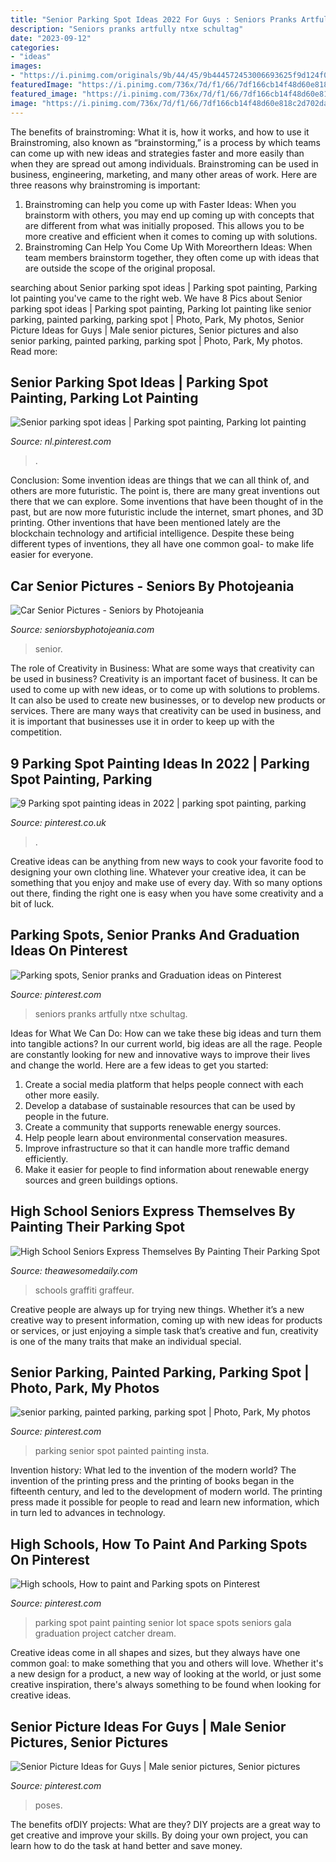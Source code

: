 ```yaml
---
title: "Senior Parking Spot Ideas 2022 For Guys : Seniors Pranks Artfully Ntxe Schultag"
description: "Seniors pranks artfully ntxe schultag"
date: "2023-09-12"
categories:
- "ideas"
images:
- "https://i.pinimg.com/originals/9b/44/45/9b444572453006693625f9d124f0e788.jpg"
featuredImage: "https://i.pinimg.com/736x/7d/f1/66/7df166cb14f48d60e818c2d702dae5b1.jpg"
featured_image: "https://i.pinimg.com/736x/7d/f1/66/7df166cb14f48d60e818c2d702dae5b1.jpg"
image: "https://i.pinimg.com/736x/7d/f1/66/7df166cb14f48d60e818c2d702dae5b1.jpg"
---
```



The benefits of brainstroming: What it is, how it works, and how to use it
Brainstroming, also known as “brainstorming,” is a process by which teams can come up with new ideas and strategies faster and more easily than when they are spread out among individuals. Brainstroming can be used in business, engineering, marketing, and many other areas of work. Here are three reasons why brainstroming is important: 
1. Brainstroming can help you come up with Faster Ideas: When you brainstorm with others, you may end up coming up with concepts that are different from what was initially proposed. This allows you to be more creative and efficient when it comes to coming up with solutions. 
2. Brainstroming Can Help You Come Up With Moreorthern Ideas: When team members brainstorm together, they often come up with ideas that are outside the scope of the original proposal.

	

		
searching about Senior parking spot ideas | Parking spot painting, Parking lot painting you've came to the right web. We have 8 Pics about Senior parking spot ideas | Parking spot painting, Parking lot painting like senior parking, painted parking, parking spot | Photo, Park, My photos, Senior Picture Ideas for Guys | Male senior pictures, Senior pictures and also senior parking, painted parking, parking spot | Photo, Park, My photos. Read more:
		
    
## Senior Parking Spot Ideas | Parking Spot Painting, Parking Lot Painting

<img loading=lazy src="https://i.pinimg.com/736x/7d/f1/66/7df166cb14f48d60e818c2d702dae5b1.jpg" onerror="this.onerror=null;this.src='https://tse4.mm.bing.net/th?id=OIP.Aw8-ZzVc6JddKz625PAlGwHaJ3&amp;pid=15.1';" alt="Senior parking spot ideas | Parking spot painting, Parking lot painting">

_Source: nl.pinterest.com_

>. 

	

Conclusion: Some invention ideas are things that we can all think of, and others are more futuristic. The point is, there are many great inventions out there that we can explore.
Some inventions that have been thought of in the past, but are now more futuristic include the internet, smart phones, and 3D printing. Other inventions that have been mentioned lately are the blockchain technology and artificial intelligence. Despite these being different types of inventions, they all have one common goal- to make life easier for everyone.

    
## Car Senior Pictures - Seniors By Photojeania

<img loading=lazy src="https://2sc7qi3zd2sh3skuex1obxo3-wpengine.netdna-ssl.com/wp-content/uploads/2017/01/car-senior-pictures-13.jpg" onerror="this.onerror=null;this.src='https://tse3.mm.bing.net/th?id=OIP.QaCC3LtQbTC4kln-7MruYAHaFS&amp;pid=15.1';" alt="Car Senior Pictures - Seniors by Photojeania">

_Source: seniorsbyphotojeania.com_

>senior. 

	

The role of Creativity in Business: What are some ways that creativity can be used in business?
Creativity is an important facet of business. It can be used to come up with new ideas, or to come up with solutions to problems. It can also be used to create new businesses, or to develop new products or services. There are many ways that creativity can be used in business, and it is important that businesses use it in order to keep up with the competition.

    
## 9 Parking Spot Painting Ideas In 2022 | Parking Spot Painting, Parking

<img loading=lazy src="https://i.pinimg.com/236x/c6/38/7e/c6387ee148c5edb1b1bdb4de8201c471.jpg" onerror="this.onerror=null;this.src='https://tse1.mm.bing.net/th?id=OIP.1iIFNenScOxEbPUhGU9AkADsHU&amp;pid=15.1';" alt="9 Parking spot painting ideas in 2022 | parking spot painting, parking">

_Source: pinterest.co.uk_

>. 

	

Creative ideas can be anything from new ways to cook your favorite food to designing your own clothing line. Whatever your creative idea, it can be something that you enjoy and make use of every day. With so many options out there, finding the right one is easy when you have some creativity and a bit of luck.

    
## Parking Spots, Senior Pranks And Graduation Ideas On Pinterest

<img loading=lazy src="https://s-media-cache-ak0.pinimg.com/564x/c9/28/41/c92841322e7cdc462d59a479d88d7f7a.jpg" onerror="this.onerror=null;this.src='https://tse3.mm.bing.net/th?id=OIP.aMfdIZclnQPX-Rm7sVbvswHaJ4&amp;pid=15.1';" alt="Parking spots, Senior pranks and Graduation ideas on Pinterest">

_Source: pinterest.com_

>seniors pranks artfully ntxe schultag. 

	

Ideas for What We Can Do: How can we take these big ideas and turn them into tangible actions?
In our current world, big ideas are all the rage. People are constantly looking for new and innovative ways to improve their lives and change the world. Here are a few ideas to get you started: 
1. Create a social media platform that helps people connect with each other more easily. 
2. Develop a database of sustainable resources that can be used by people in the future. 
3. Create a community that supports renewable energy sources. 
4. Help people learn about environmental conservation measures. 
5. Improve infrastructure so that it can handle more traffic demand efficiently. 
6. Make it easier for people to find information about renewable energy sources and green buildings options.

    
## High School Seniors Express Themselves By Painting Their Parking Spot

<img loading=lazy src="https://theawesomedaily.com/wp-content/uploads/2016/08/parking-spot-art-by-seniors-31-1.jpg" onerror="this.onerror=null;this.src='https://tse3.mm.bing.net/th?id=OIP.8n0ErLkriFnj9SbEaPntUwHaFj&amp;pid=15.1';" alt="High School Seniors Express Themselves By Painting Their Parking Spot">

_Source: theawesomedaily.com_

>schools graffiti graffeur. 

	

Creative people are always up for trying new things. Whether it’s a new creative way to present information, coming up with new ideas for products or services, or just enjoying a simple task that’s creative and fun, creativity is one of the many traits that make an individual special.

    
## Senior Parking, Painted Parking, Parking Spot | Photo, Park, My Photos

<img loading=lazy src="https://i.pinimg.com/originals/9b/44/45/9b444572453006693625f9d124f0e788.jpg" onerror="this.onerror=null;this.src='https://tse2.mm.bing.net/th?id=OIP.eCNwgaCLYgStOvZ8Xq25_wHaJ4&amp;pid=15.1';" alt="senior parking, painted parking, parking spot | Photo, Park, My photos">

_Source: pinterest.com_

>parking senior spot painted painting insta. 

	

Invention history: What led to the invention of the modern world?
The invention of the printing press and the printing of books began in the fifteenth century, and led to the development of modern world. The printing press made it possible for people to read and learn new information, which in turn led to advances in technology.

    
## High Schools, How To Paint And Parking Spots On Pinterest

<img loading=lazy src="https://s-media-cache-ak0.pinimg.com/564x/c7/15/87/c7158714b9bea40f0ff324bc1b5ca347.jpg" onerror="this.onerror=null;this.src='https://tse3.mm.bing.net/th?id=OIP.c5N4ig87rCWWnpN1xrVPIAHaHa&amp;pid=15.1';" alt="High schools, How to paint and Parking spots on Pinterest">

_Source: pinterest.com_

>parking spot paint painting senior lot space spots seniors gala graduation project catcher dream. 

	

Creative ideas come in all shapes and sizes, but they always have one common goal: to make something that you and others will love. Whether it's a new design for a product, a new way of looking at the world, or just some creative inspiration, there's always something to be found when looking for creative ideas.

    
## Senior Picture Ideas For Guys | Male Senior Pictures, Senior Pictures

<img loading=lazy src="https://i.pinimg.com/236x/c5/67/e5/c567e50961a03b4e358685d4ef3b346a--guy-senior-pictures-guy-pictures.jpg?nii=t" onerror="this.onerror=null;this.src='https://tse1.mm.bing.net/th?id=OIP.1mamy_8YXCiP-FYl2rOe-AAAAA&amp;pid=15.1';" alt="Senior Picture Ideas for Guys | Male senior pictures, Senior pictures">

_Source: pinterest.com_

>poses. 

	

The benefits ofDIY projects: What are they?
DIY projects are a great way to get creative and improve your skills. By doing your own project, you can learn how to do the task at hand better and save money.

